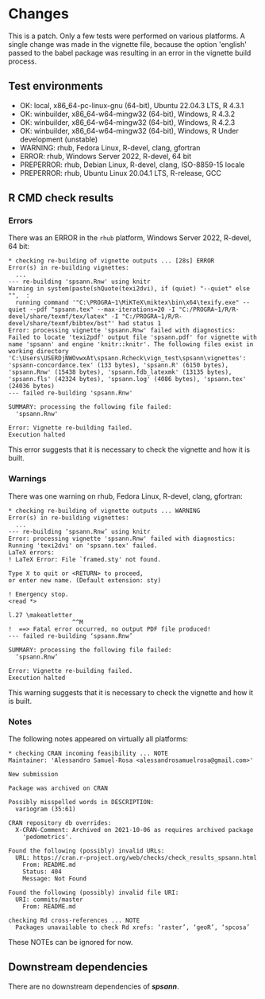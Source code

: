 # Changes

This is a patch. Only a few tests were performed on various platforms. A single change was made in
the vignette file, because the option 'english' passed to the babel package was resulting in an
error in the vignette build process.

## Test environments

* OK: local, x86_64-pc-linux-gnu (64-bit), Ubuntu 22.04.3 LTS, R 4.3.1
* OK: winbuilder, x86_64-w64-mingw32 (64-bit), Windows, R 4.3.2
* OK: winbuilder, x86_64-w64-mingw32 (64-bit), Windows, R 4.2.3
* OK: winbuilder, x86_64-w64-mingw32 (64-bit), Windows, R Under development (unstable)
* WARNING: rhub, Fedora Linux, R-devel, clang, gfortran
* ERROR: rhub, Windows Server 2022, R-devel, 64 bit
* PREPERROR: rhub, Debian Linux, R-devel, clang, ISO-8859-15 locale
* PREPERROR: rhub, Ubuntu Linux 20.04.1 LTS, R-release, GCC

## R CMD check results

### Errors

There was an ERROR in the `rhub` platform, Windows Server 2022, R-devel, 64 bit:

```
* checking re-building of vignette outputs ... [28s] ERROR
Error(s) in re-building vignettes:
  ...
--- re-building 'spsann.Rnw' using knitr
Warning in system(paste(shQuote(texi2dvi), if (quiet) "--quiet" else "",  :
  running command '"C:\PROGRA~1\MiKTeX\miktex\bin\x64\texify.exe" --quiet --pdf "spsann.tex" --max-iterations=20 -I "C:/PROGRA~1/R/R-devel/share/texmf/tex/latex" -I "C:/PROGRA~1/R/R-devel/share/texmf/bibtex/bst"' had status 1
Error: processing vignette 'spsann.Rnw' failed with diagnostics:
Failed to locate 'texi2pdf' output file 'spsann.pdf' for vignette with name 'spsann' and engine 'knitr::knitr'. The following files exist in working directory 'C:\Users\USERDjNWOvwxAt\spsann.Rcheck\vign_test\spsann\vignettes': 'spsann-concordance.tex' (133 bytes), 'spsann.R' (6150 bytes), 'spsann.Rnw' (15438 bytes), 'spsann.fdb_latexmk' (13135 bytes), 'spsann.fls' (42324 bytes), 'spsann.log' (4086 bytes), 'spsann.tex' (24036 bytes)
--- failed re-building 'spsann.Rnw'

SUMMARY: processing the following file failed:
  'spsann.Rnw'

Error: Vignette re-building failed.
Execution halted
```

This error suggests that it is necessary to check the vignette and how it is built.

### Warnings

There was one warning on rhub, Fedora Linux, R-devel, clang, gfortran:

```
* checking re-building of vignette outputs ... WARNING
Error(s) in re-building vignettes:
  ...
--- re-building ‘spsann.Rnw’ using knitr
Error: processing vignette 'spsann.Rnw' failed with diagnostics:
Running 'texi2dvi' on 'spsann.tex' failed.
LaTeX errors:
! LaTeX Error: File `framed.sty' not found.

Type X to quit or <RETURN> to proceed,
or enter new name. (Default extension: sty)

! Emergency stop.
<read *> 
         
l.27 \makeatletter
                  ^^M
!  ==> Fatal error occurred, no output PDF file produced!
--- failed re-building ‘spsann.Rnw’

SUMMARY: processing the following file failed:
  ‘spsann.Rnw’

Error: Vignette re-building failed.
Execution halted
```

This warning suggests that it is necessary to check the vignette and how it is built.

### Notes

The following notes appeared on virtually all platforms:

```
* checking CRAN incoming feasibility ... NOTE
Maintainer: 'Alessandro Samuel-Rosa <alessandrosamuelrosa@gmail.com>'

New submission

Package was archived on CRAN

Possibly misspelled words in DESCRIPTION:
  variogram (35:61)

CRAN repository db overrides:
  X-CRAN-Comment: Archived on 2021-10-06 as requires archived package
    'pedometrics'.

Found the following (possibly) invalid URLs:
  URL: https://cran.r-project.org/web/checks/check_results_spsann.html
    From: README.md
    Status: 404
    Message: Not Found

Found the following (possibly) invalid file URI:
  URI: commits/master
    From: README.md

checking Rd cross-references ... NOTE
  Packages unavailable to check Rd xrefs: ‘raster’, ‘geoR’, ‘spcosa’
```

These NOTEs can be ignored for now.

## Downstream dependencies

There are no downstream dependencies of ***spsann***.
